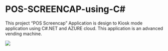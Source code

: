 # POS-SCREENCAP-using-C#
This project “POS Screencap” Application is design to Kiosk mode application using C#.NET and AZURE cloud. This application is an advanced vending machine.

<img src="vlcsnap-2020-07-31-15h37m50s124.png" width="auto">


